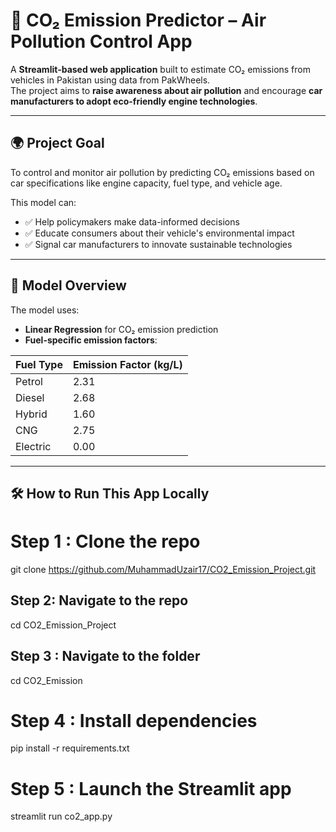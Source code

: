 # 🚗 CO₂ Emission Predictor – Air Pollution Control App

A **Streamlit-based web application** built to estimate CO₂ emissions from vehicles in Pakistan using data from PakWheels.  
The project aims to **raise awareness about air pollution** and encourage **car manufacturers to adopt eco-friendly engine technologies**.

---

## 🌍 Project Goal

To control and monitor air pollution by predicting CO₂ emissions based on car specifications like engine capacity, fuel type, and vehicle age.

This model can:

- ✅ Help policymakers make data-informed decisions  
- ✅ Educate consumers about their vehicle's environmental impact  
- ✅ Signal car manufacturers to innovate sustainable technologies  

---

## 🧠 Model Overview

The model uses:

- **Linear Regression** for CO₂ emission prediction  
- **Fuel-specific emission factors**:

| Fuel Type | Emission Factor (kg/L) |
|-----------|------------------------|
| Petrol    | 2.31                   |
| Diesel    | 2.68                   |
| Hybrid    | 1.60                   |
| CNG       | 2.75                   |
| Electric  | 0.00                   |

---

## 🛠 How to Run This App Locally

# Step 1 : Clone the repo
git clone https://github.com/MuhammadUzair17/CO2_Emission_Project.git

## Step 2: Navigate to the repo
cd CO2_Emission_Project

## Step 3 : Navigate to the folder
cd CO2_Emission

# Step 4 : Install dependencies
pip install -r requirements.txt

# Step 5 : Launch the Streamlit app
streamlit run co2_app.py

